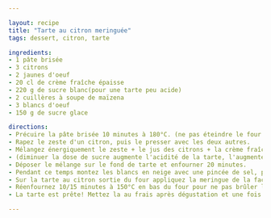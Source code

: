 ```yaml
---

layout: recipe
title: "Tarte au citron meringuée"
tags: dessert, citron, tarte

ingredients:
- 1 pâte brisée
- 3 citrons
- 2 jaunes d'oeuf
- 20 cl de crème fraîche épaisse
- 220 g de sucre blanc(pour une tarte peu acide)
- 2 cuillères à soupe de maïzena
- 3 blancs d'oeuf
- 150 g de sucre glace

directions:
- Précuire la pâte brisée 10 minutes à 180°C. (ne pas éteindre le four pour la suite)
- Rapez le zeste d'un citron, puis le presser avec les deux autres.
- Mélangez énergiquement le zeste + le jus des citrons + la crème fraîche + la Maïzena le sucre et les jaunes d'oeufs.
- (diminuer la dose de sucre augmente l'acidité de la tarte, l'augmenter provoque le contraire)
- Déposer le mélange sur le fond de tarte et enfourner 20 minutes.
- Pendant ce temps montez les blancs en neige avec une pincée de sel, puis ajoutez le sucre glace.
- Sur la tarte au citron sortie du four appliquez la meringue de la façon que vous le souhaitez (en l'étalant, en utilisant une poche à douille, ...). N'oubliez pas d'espacer un peu les meringues si vous les créez à la poche à douille car elles gonflent au four!
- Réenfournez 10/15 minutes à 150°C en bas du four pour ne pas brûler le meringué.
- La tarte est prête! Mettez la au frais après dégustation et une fois refroidie!

---
```

